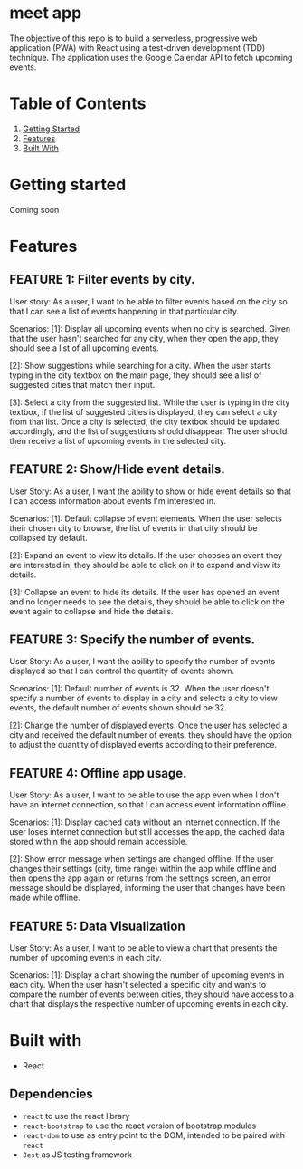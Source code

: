 # meet app

The objective of this repo is to build a serverless, progressive web application (PWA) with React using a
test-driven development (TDD) technique. The application uses the Google
Calendar API to fetch upcoming events.


# Table of Contents

1. [Getting Started](#getting-started)
2. [Features](#features)
3. [Built With](#built-with)


# Getting started

Coming soon


# Features

## FEATURE 1: Filter events by city.

User story:
As a user, I want to be able to filter events based on the city so that I can see a list of events happening in that particular city.

Scenarios:
[1]: Display all upcoming events when no city is searched.
Given that the user hasn't searched for any city, when they open the app, they should see a list of all upcoming events.

[2]: Show suggestions while searching for a city.
When the user starts typing in the city textbox on the main page, they should see a list of suggested cities that match their input.

[3]: Select a city from the suggested list.
While the user is typing in the city textbox, if the list of suggested cities is displayed, they can select a city from that list. Once a city is selected, the city textbox should be updated accordingly, and the list of suggestions should disappear. The user should then receive a list of upcoming events in the selected city.

## FEATURE 2: Show/Hide event details.

User Story:
As a user, I want the ability to show or hide event details so that I can access information about events I'm interested in.

Scenarios:
[1]: Default collapse of event elements.
When the user selects their chosen city to browse, the list of events in that city should be collapsed by default.

[2]: Expand an event to view its details.
If the user chooses an event they are interested in, they should be able to click on it to expand and view its details.

[3]: Collapse an event to hide its details.
If the user has opened an event and no longer needs to see the details, they should be able to click on the event again to collapse and hide the details.

## FEATURE 3: Specify the number of events.

User Story:
As a user, I want the ability to specify the number of events displayed so that I can control the quantity of events shown.

Scenarios:
[1]: Default number of events is 32.
When the user doesn't specify a number of events to display in a city and selects a city to view events, the default number of events shown should be 32.

[2]: Change the number of displayed events.
Once the user has selected a city and received the default number of events, they should have the option to adjust the quantity of displayed events according to their preference.

## FEATURE 4: Offline app usage.

User Story:
As a user, I want to be able to use the app even when I don't have an internet connection, so that I can access event information offline.

Scenarios:
[1]: Display cached data without an internet connection.
If the user loses internet connection but still accesses the app, the cached data stored within the app should remain accessible.

[2]: Show error message when settings are changed offline.
If the user changes their settings (city, time range) within the app while offline and then opens the app again or returns from the settings screen, an error message should be displayed, informing the user that changes have been made while offline.

## FEATURE 5: Data Visualization

User Story:
As a user, I want to be able to view a chart that presents the number of upcoming events in each city.

Scenarios:
[1]: Display a chart showing the number of upcoming events in each city.
When the user hasn't selected a specific city and wants to compare the number of events between cities, they should have access to a chart that displays the respective number of upcoming events in each city.


# Built with
- React

## Dependencies
- `react` to use the react library
- `react-bootstrap` to use the react version of bootstrap modules
- `react-dom` to use as entry point to the DOM, intended to be paired with `react`
- `Jest` as JS testing framework

